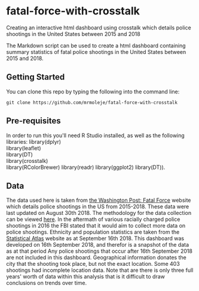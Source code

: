 # fatal-force-with-crosstalk
Creating an interactive html dashboard using crosstalk which details police shootings in the United States between 2015 and 2018

The Markdown script can be used to create a html dashboard containing summary statistics of fatal police shootings in the United States between 2015 and 2018.

## Getting Started

You can clone this repo by typing the following into the command line:
```
git clone https://github.com/mrmoleje/fatal-force-with-crosstalk
```
## Pre-requisites

In order to run this you'll need R Studio installed, as well as the following libraries:
library(dplyr)  
library(leaflet)  
library(DT)  
library(crosstalk)  
library(RColorBrewer)
library(readr)
library(ggplot2)
library(DT)).

## Data

The data used here is taken from [the Washington Post: Fatal Force](https://www.washingtonpost.com/graphics/2018/national/police-shootings-2018/?noredirect=on&utm_term=.062fe8256817#comments) website which details police shootings in the US from 2015-2018. These data were last updated on August 30th 2018.
The methodology for the data collection can be viewed [here](https://www.washingtonpost.com/national/how-the-washington-post-is-examining-police-shootings-in-the-united-states/2016/07/07/d9c52238-43ad-11e6-8856-f26de2537a9d_story.html?utm_term=.6b7c929d9fbf).
In the aftermath of various racially charged police shootings in 2016 the FBI stated that it would aim to collect more data on police shootings. 
Ethnicity and population statistics are taken from the [Statistical Atlas](https://statisticalatlas.com/United-States/Race-and-Ethnicity) website as at September 16th 2018.
This dashboard was developed on 16th September 2018, and therefor is a snapshot of the data as at that period Any police shootings that occur after 16th September 2018 are not included in this dashboard. 
Geographical information donates the city that the shooting took place, but not the exact location. Some 403 shootings had incomplete location data. 
Note that are there is only three full years' worth of data within this analysis that is it difficult to draw conclusions on trends over time. 



